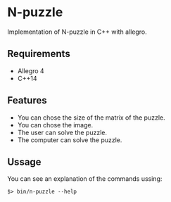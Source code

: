 # N-puzzle

Implementation of N-puzzle in C++ with allegro.

## Requirements

* Allegro 4
* C++14

## Features

* You can chose the size of the matrix of the puzzle.
* You can chose the image.
* The user can solve the puzzle.
* The computer can solve the puzzle.

## Ussage

You can see an explanation of the commands ussing:

```
$> bin/n-puzzle --help
```
